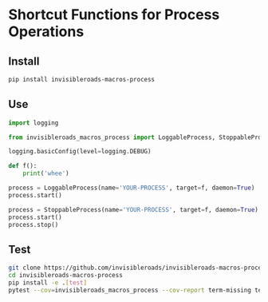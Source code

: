 # Shortcut Functions for Process Operations

## Install

```bash
pip install invisibleroads-macros-process
```

## Use

```python
import logging

from invisibleroads_macros_process import LoggableProcess, StoppableProcess

logging.basicConfig(level=logging.DEBUG)

def f():
    print('whee')

process = LoggableProcess(name='YOUR-PROCESS', target=f, daemon=True)
process.start()

process = StoppableProcess(name='YOUR-PROCESS', target=f, daemon=True)
process.start()
process.stop()
```

## Test

```bash
git clone https://github.com/invisibleroads/invisibleroads-macros-process
cd invisibleroads-macros-process
pip install -e .[test]
pytest --cov=invisibleroads_macros_process --cov-report term-missing tests
```
